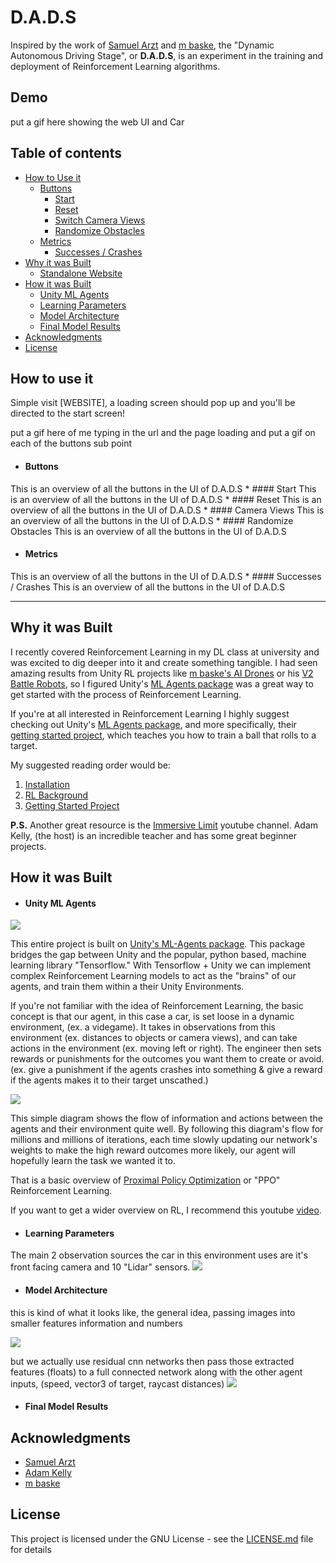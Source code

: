 # D.A.D.S

 Inspired by the work of [Samuel Arzt](https://www.youtube.com/channel/UC_eerU4SleeptEbD2AA_nDw) and [m baske](https://www.youtube.com/channel/UCqMSNJyrG5zWrjl-_hYdF0g), the "Dynamic Autonomous Driving Stage", or **D.A.D.S**, is an experiment in the training and deployment of Reinforcement Learning algorithms.

## Demo
put a gif here showing the web UI and Car

## Table of contents
* [How to Use it](#how-to-use-it)
  * [Buttons](#clone-repository)
    * [Start](#navigate-to-localhost)
    * [Reset](#navigate-to-localhost)
    * [Switch Camera Views](#install-dependencies)
    * [Randomize Obstacles](#run-doggydoor.py)
  * [Metrics](#clone-repository)
    * [Successes / Crashes](#navigate-to-localhost)
* [Why it was Built](#uses)
  * [Standalone Website](#standalone-website)
* [How it was Built](#how-it-was-built)
  * [Unity ML Agents](#learning-about-keras)
  * [Learning Parameters](#learning-about-keras)
  * [Model Architecture](#learning-about-keras)
  * [Final Model Results](#learning-about-keras)
* [Acknowledgments](#acknowledgments)
* [License](#license)

## How to use it
Simple visit [WEBSITE], a loading screen should pop up and you'll be directed to the start screen!

put a gif here of me typing in the url and the page loading
and put a gif on each of the buttons sub point


  * #### Buttons
  This is an overview of all the buttons in the UI of D.A.D.S
    * #### Start
    This is an overview of all the buttons in the UI of D.A.D.S
    * #### Reset
    This is an overview of all the buttons in the UI of D.A.D.S
    * #### Camera Views
    This is an overview of all the buttons in the UI of D.A.D.S
    * #### Randomize Obstacles
    This is an overview of all the buttons in the UI of D.A.D.S
  * #### Metrics
  This is an overview of all the buttons in the UI of D.A.D.S
    * #### Successes / Crashes
    This is an overview of all the buttons in the UI of D.A.D.S

---

## Why it was Built
I recently covered Reinforcement Learning in my DL class at university and was excited to dig deeper into it and create something tangible. I had seen amazing results from Unity RL projects like [m baske's AI Drones](https://www.youtube.com/watch?v=MKDBcKNJVS4) or his [V2 Battle Robots](https://www.youtube.com/watch?v=krzmg9eOeDM), so I figured Unity's [ML Agents package](https://github.com/Unity-Technologies/ml-agents) was a great way to get started with the process of Reinforcement Learning.

If you're at all interested in Reinforcement Learning I highly suggest checking out Unity's [ML Agents package](https://github.com/Unity-Technologies/ml-agents), and more specifically, their [getting started project](https://github.com/Unity-Technologies/ml-agents/blob/master/docs/Learning-Environment-Create-New.md), which teaches you how to train a ball that rolls to a target.

My suggested reading order would be:
1. [Installation](https://github.com/Unity-Technologies/ml-agents/blob/master/docs/Installation.md)
2. [RL Background](https://github.com/Unity-Technologies/ml-agents/blob/master/docs/Background-Machine-Learning.md)
3. [Getting Started Project](https://github.com/Unity-Technologies/ml-agents/blob/master/docs/Learning-Environment-Create-New.md)

**P.S.** Another great resource is the [Immersive Limit](https://www.youtube.com/channel/UC1c0mDkk8R5sqhXO0mVJO3Q) youtube channel. Adam Kelly, (the host) is an incredible teacher and has some great beginner projects.


## How it was Built
  * #### Unity ML Agents

  ![](https://i.imgur.com/EuaHaxk.jpg)

  This entire project is built on [Unity's ML-Agents package](https://github.com/Unity-Technologies/ml-agents). This package bridges the gap between Unity and the popular, python based, machine learning library "Tensorflow." With Tensorflow + Unity we can implement complex Reinforcement Learning models to act as the "brains" of our agents, and train them within a their Unity Environments.

  If you're not familiar with the idea of Reinforcement Learning, the basic concept is that our agent, in this case a car, is set loose in a dynamic environment, (ex. a videgame). It takes in observations from this environment (ex. distances to objects or camera views), and can take actions in the environment (ex. moving left or right). The engineer then sets rewards or punishments for the outcomes you want them to create or avoid. (ex. give a punishment if the agents crashes into something & give a reward if the agents makes it to their target unscathed.)

  ![](https://i.imgur.com/DsNZ5jB.png)

  This simple diagram shows the flow of information and actions between the agents and their environment quite well. By following this diagram's flow for millions and millions of iterations, each time slowly updating our network's weights to make the high reward outcomes more likely, our agent will hopefully learn the task we wanted it to.

  That is a basic overview of [Proximal Policy Optimization](https://medium.com/@jonathan_hui/rl-proximal-policy-optimization-ppo-explained-77f014ec3f12) or "PPO" Reinforcement Learning.

  If you want to get a wider overview on RL, I recommend this youtube [video](https://www.youtube.com/watch?v=JgvyzIkgxF0).

  * #### Learning Parameters
  The main 2 observation sources the car in this environment uses are it's front facing camera and 10 "Lidar" sensors.
  ![](http://g.recordit.co/95CrrF5p3e.gif)

  * #### Model Architecture
  this is kind of what it looks like, the general idea, passing images into smaller features information and numbers

  ![](https://neurohive.io/wp-content/uploads/2018/11/vgg16-1-e1542731207177-570x321.png)


  but we actually use residual cnn networks then pass those extracted features (floats) to a full connected network along with the other agent inputs, (speed, vector3 of target, raycast distances)
  ![](https://miro.medium.com/max/704/1*WpX_8eCeTsEcCs8vdXtUCw.png)

  * #### Final Model Results



## Acknowledgments
* [Samuel Arzt](https://www.youtube.com/channel/UC_eerU4SleeptEbD2AA_nDw)
* [Adam Kelly](https://www.youtube.com/channel/UC1c0mDkk8R5sqhXO0mVJO3Q)
* [m baske](https://www.youtube.com/channel/UCqMSNJyrG5zWrjl-_hYdF0g)

## License
This project is licensed under the GNU License - see the [LICENSE.md](LICENSE.md) file for details
